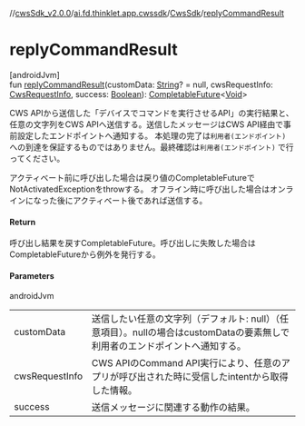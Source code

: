 //[cwsSdk_v2.0.0](../../../index.md)/[ai.fd.thinklet.app.cwssdk](../index.md)/[CwsSdk](index.md)/[replyCommandResult](reply-command-result.md)

# replyCommandResult

[androidJvm]\
fun [replyCommandResult](reply-command-result.md)(customData: [String](https://kotlinlang.org/api/latest/jvm/stdlib/kotlin/-string/index.html)? = null, cwsRequestInfo: [CwsRequestInfo](../../ai.fd.thinklet.app.cwssdk.interface.cws/-cws-request-info/index.md), success: [Boolean](https://kotlinlang.org/api/latest/jvm/stdlib/kotlin/-boolean/index.html)): [CompletableFuture](https://developer.android.com/reference/kotlin/java/util/concurrent/CompletableFuture.html)&lt;[Void](https://developer.android.com/reference/kotlin/java/lang/Void.html)&gt;

CWS APIから送信した「デバイスでコマンドを実行させるAPI」の実行結果と、任意の文字列をCWS APIへ送信する。送信したメッセージはCWS API経由で事前設定したエンドポイントへ通知する。 本処理の完了は`利用者(エンドポイント)` への到達を保証するものではありません。最終確認は`利用者(エンドポイント)` で行ってください。

アクティベート前に呼び出した場合は戻り値のCompletableFutureでNotActivatedExceptionをthrowする。 オフライン時に呼び出した場合はオンラインになった後にアクティベート後であれば送信する。

#### Return

呼び出し結果を戻すCompletableFuture。呼び出しに失敗した場合はCompletableFutureから例外を発行する。

#### Parameters

androidJvm

| | |
|---|---|
| customData | 送信したい任意の文字列（デフォルト: null）（任意項目）。nullの場合はcustomDataの要素無しで利用者のエンドポイントへ通知する。 |
| cwsRequestInfo | CWS APIのCommand API実行により、任意のアプリが呼び出された時に受信したintentから取得した情報。 |
| success | 送信メッセージに関連する動作の結果。 |
